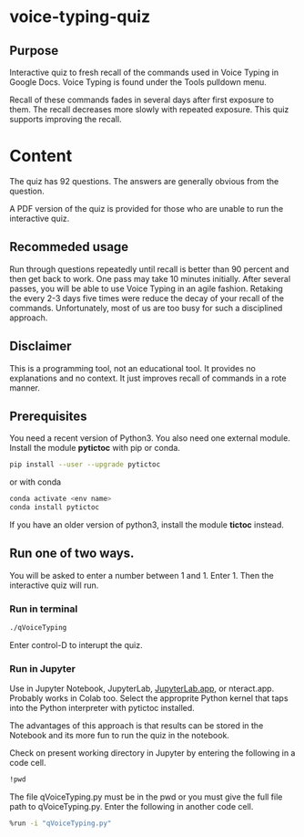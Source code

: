 # voice-typing-quiz

## Purpose
Interactive quiz to fresh recall of the commands used in Voice Typing in Google Docs.
Voice Typing is found under the Tools pulldown menu.

Recall of these commands fades in several days after first exposure to them.
The recall decreases more slowly with repeated exposure.
This quiz supports improving the recall.

# Content
The quiz has 92 questions.
The answers are generally obvious from the question.

A PDF version of the quiz is provided for those who are unable to run the interactive quiz.

## Recommeded usage
Run through questions repeatedly until recall is better than 90 percent and then get back to work.
One pass may take 10 minutes initially. 
After several passes, you will be able to use Voice Typing in an agile fashion.
Retaking the every 2-3 days five times were reduce the decay of your recall of the commands.
Unfortunately, most of us are too busy for such a disciplined approach.


## Disclaimer
This is a programming tool, not an educational tool.
It provides no explanations and no context.
It just improves recall of commands in a rote manner.


## Prerequisites
You need a recent version of Python3.
You also need one external module.
Install the module **pytictoc** with pip or conda.

```bash
pip install --user --upgrade pytictoc
```

or with conda

```bash
conda activate <env name>
conda install pytictoc
```

If you have an older version of python3, install the module **tictoc** instead.

## Run one of two ways.

You will be asked to enter a number between 1 and 1. Enter 1.
Then the interactive quiz will run.

### Run in terminal

```bash
./qVoiceTyping
```

Enter control-D to interupt the quiz.

### Run in Jupyter
Use in Jupyter Notebook, JupyterLab, [JupyterLab.app](https://blog.jupyter.org/jupyterlab-desktop-app-now-available-b8b661b17e9a), or nteract.app.
Probably works in Colab too.
Select the approprite Python kernel that taps into the Python interpreter with pytictoc installed.

The advantages of this approach is that results can be stored in the Notebook and its more fun to run the quiz in the notebook.

Check on present working directory in Jupyter by entering the following in a code cell.

```bash
!pwd
```

The file qVoiceTyping.py must be in the pwd or you must give the full file path to qVoiceTyping.py.
Enter the following in another code cell.

```bash
%run -i "qVoiceTyping.py"
```
